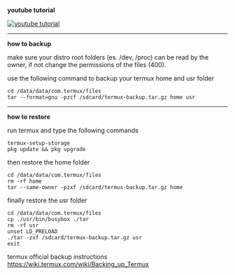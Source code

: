 **youtube tutorial**

[![youtube tutorial](https://img.youtube.com/vi/3rHYsxcEr7k/0.jpg)](https://www.youtube.com/watch?v=3rHYsxcEr7k)
***
**how to backup**

make sure your distro root folders (es. /dev, /proc) can be read by the owner, if not change the permissions of the files (400).

use the following command to backup your termux home and usr folder
```
cd /data/data/com.termux/files
tar --format=gnu -pzcf /sdcard/termux-backup.tar.gz home usr
```
***
**how to restore**

run termux and type the following commands

```
termux-setup-storage
pkg update && pkg upgrade
```

then restore the home folder
```
cd /data/data/com.termux/files
rm -rf home
tar --same-owner -pzxf /sdcard/termux-backup.tar.gz home
```
finally restore the usr folder
```
cd /data/data/com.termux/files
cp ./usr/bin/busybox ./tar
rm -rf usr
unset LD_PRELOAD
./tar -zxf /sdcard/termux-backup.tar.gz usr
exit
```

termux official backup instructions
https://wiki.termux.com/wiki/Backing_up_Termux
